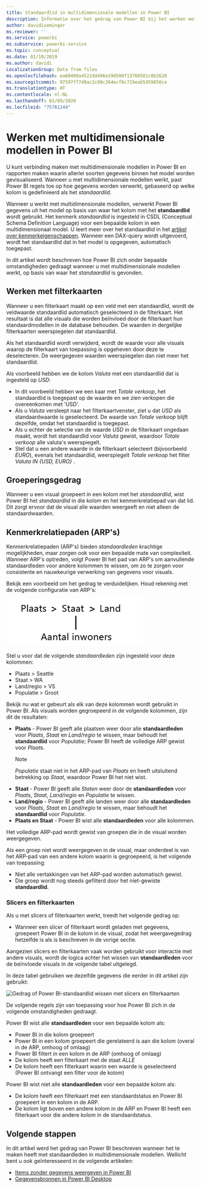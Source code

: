 ```yaml
---
title: Standaardlid in multidimensionale modellen in Power BI
description: Informatie over het gedrag van Power BI bij het werken met standaardleden met multidimensionale modellen
author: davidiseminger
ms.reviewer: ''
ms.service: powerbi
ms.subservice: powerbi-service
ms.topic: conceptual
ms.date: 01/10/2019
ms.author: davidi
LocalizationGroup: Data from files
ms.openlocfilehash: ea60400a4522dd496e19d508f13760581c0b2620
ms.sourcegitcommit: 97597ff7d9ac2c08c364ecf0c729eab5d59850ce
ms.translationtype: HT
ms.contentlocale: nl-NL
ms.lasthandoff: 01/09/2020
ms.locfileid: "75761244"
---
```

# <a name="work-with-multidimensional-models-in-power-bi"></a>Werken met multidimensionale modellen in Power BI

U kunt verbinding maken met multidimensionale modellen in Power BI en rapporten maken waarin allerlei soorten gegevens binnen het model worden gevisualiseerd. Wanneer u met multidimensionale modellen werkt, past Power BI regels toe op hoe gegevens worden verwerkt, gebaseerd op welke kolom is gedefinieerd als het *standaardlid*. 

Wanneer u werkt met multidimensionale modellen, verwerkt Power BI gegevens uit het model op basis van waar het kolom met het **standaardlid** wordt gebruikt. Het kenmerk *standaardlid* is ingesteld in CSDL (Conceptual Schema Definition Language) voor een bepaalde kolom in een multidimensionaal model. U leert meer over het standaardlid in het [artikel over kenmerkeigenschappen](https://docs.microsoft.com/sql/analysis-services/multidimensional-models/attribute-properties-define-a-default-member?view=sql-server-2017). Wanneer een DAX-query wordt uitgevoerd, wordt het standaardlid dat in het model is opgegeven, automatisch toegepast.

In dit artikel wordt beschreven hoe Power BI zich onder bepaalde omstandigheden gedraagt wanneer u met multidimensionale modellen werkt, op basis van waar het *standaardlid* is gevonden. 

## <a name="working-with-filter-cards"></a>Werken met filterkaarten

Wanneer u een filterkaart maakt op een veld met een standaardlid, wordt de veldwaarde standaardlid automatisch geselecteerd in de filterkaart. Het resultaat is dat alle visuals die worden beïnvloed door de filterkaart hun standaardmodellen in de database behouden. De waarden in dergelijke filterkaarten weerspiegelen dat standaardlid.

Als het standaardlid wordt verwijderd, wordt de waarde voor alle visuals waarop de filterkaart van toepassing is opgeheven door deze te deselecteren. De weergegeven waarden weerspiegelen dan niet meer het standaardlid.

Als voorbeeld hebben we de kolom *Valuta* met een standaardlid dat is ingesteld op *USD*:

* In dit voorbeeld hebben we een kaar met *Totale verkoop*, het standaardlid is toegepast op de waarde en we zien verkopen die overeenkomen met 'USD'.
* Als u *Valuta* versleept naar het filterkaartvenster, ziet u dat *USD* als standaardwaarde is geselecteerd. De waarde van *Totale verkoop* blijft dezelfde, omdat het standaardlid is toegepast.
* Als u echter de selectie van de waarde *USD* in de filterkaart ongedaan maakt, wordt het standaardlid voor *Valuta* gewist, waardoor *Totale verkoop* alle valuta's weerspiegelt.
* Stel dat u een andere waarde in de filterkaart selecteert (bijvoorbeeld *EURO*), evenals het standaardlid, weerspiegelt *Totale verkoop* het filter *Valuta IN {USD, EURO}* .

## <a name="grouping-behavior"></a>Groeperingsgedrag

Wanneer u een visual groepeert in een kolom met het *standaardlid*, wist Power BI het *standaardlid* in die kolom en het kenmerkrelatiepad van dat lid. Dit zorgt ervoor dat de visual alle waarden weergeeft en niet alleen de standaardwaarden.

## <a name="attribute-relationship-paths-arps"></a>Kenmerkrelatiepaden (ARP's)

Kenmerkrelatiepaden (ARP's) bieden *standaardleden* krachtige mogelijkheden, maar zorgen ook voor een bepaalde mate van complexiteit. Wanneer ARP's optreden, volgt Power BI het pad van ARP's om aanvullende standaardleden voor andere kolommen te wissen, om zo te zorgen voor consistente en nauwkeurige verwerking van gegevens voor visuals.

Bekijk een voorbeeld om het gedrag te verduidelijken. Houd rekening met de volgende configuratie van ARP's:

![ARP's in een multidimensionaal model](media/desktop-default-member-multidimensional-models/default-members_01.png)

Stel u voor dat de volgende *standaardleden* zijn ingesteld voor deze kolommen:

* Plaats > Seattle
* Staat > WA
* Land/regio > VS
* Populatie > Groot

Bekijk nu wat er gebeurt als elk van deze kolommen wordt gebruikt in Power BI. Als visuals worden gegroepeerd in de volgende kolommen, zijn dit de resultaten:

* **Plaats** - Power BI geeft alle plaatsen weer door alle **standaardleden** voor *Plaats*, *Staat* en *Land/regio* te wissen, maar behoudt het **standaardlid** voor *Populatie*; Power BI heeft de volledige ARP gewist voor *Plaats*.
    > [!NOTE]
    > *Populatie* staat niet in het ARP-pad van *Plaats* en heeft uitsluitend betrekking op *Staat*, waardoor Power BI het niet wist.
* **Staat** - Power BI geeft alle *Staten* weer door de **standaardleden** voor *Plaats*, *Staat*, *Land/regio* en *Populatie* te wissen.
* **Land/regio** - Power BI geeft alle landen weer door alle **standaardleden** voor *Plaats*, *Staat* en *Land/regio* te wissen, maar behoudt het **standaardlid** voor *Populatie*.
* **Plaats en Staat** - Power BI wist alle **standaardleden** voor alle kolommen.

Het volledige ARP-pad wordt gewist van groepen die in de visual worden weergegeven. 

Als een groep niet wordt weergegeven in de visual, maar onderdeel is van het ARP-pad van een andere kolom waarin is gegroepeerd, is het volgende van toepassing:

* Niet alle vertakkingen van het ARP-pad worden automatisch gewist.
* Die groep wordt nog steeds gefilterd door het niet-gewiste **standaardlid**.

### <a name="slicers-and-filter-cards"></a>Slicers en filterkaarten

Als u met slicers of filterkaarten werkt, treedt het volgende gedrag op:

* Wanneer een slicer of filterkaart wordt geladen met gegevens, groepeert Power BI in de kolom in de visual, zodat het weergavegedrag hetzelfde is als is beschreven in de vorige sectie.

Aangezien slicers en filterkaarten vaak worden gebruikt voor interactie met andere visuals, wordt de logica achter het wissen van **standaardleden** voor de beïnvloede visuals in de volgende tabel uitgelegd. 

In deze tabel gebruiken we dezelfde gegevens die eerder in dit artikel zijn gebruikt:

![Gedrag of Power BI-standaardlid wissen met slicers en filterkaarten](media/desktop-default-member-multidimensional-models/default-members_02.png)

De volgende regels zijn van toepassing voor hoe Power BI zich in de volgende omstandigheden gedraagt.

Power BI wist alle **standaardleden** voor een bepaalde kolom als:

* Power BI in die kolom groepeert
* Power BI in een kolom groepeert die gerelateerd is aan die kolom (overal in de ARP, omhoog of omlaag)
* Power BI filtert in een kolom in de ARP (omhoog of omlaag)
* De kolom heeft een filterkaart met de staat *ALLE*
* De kolom heeft een filterkaart waarin een waarde is geselecteerd (Power BI ontvangt een filter voor de kolom)

Power BI wist niet alle **standaardleden** voor een bepaalde kolom als:

* De kolom heeft een filterkaart met een standaardstatus en Power BI groepeert in een kolom in de ARP.
* De kolom ligt boven een andere kolom in de ARP en Power BI heeft een filterkaart voor die andere kolom in de standaardstatus.


## <a name="next-steps"></a>Volgende stappen

In dit artikel werd het gedrag van Power BI beschreven wanneer het te maken heeft met standaardleden in multidimensionale modellen. Wellicht bent u ook geïnteresseerd in de volgende artikelen: 

* [Items zonder gegevens weergeven in Power BI](desktop-show-items-no-data.md)
* [Gegevensbronnen in Power BI Desktop](desktop-data-sources.md)
